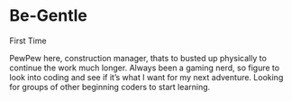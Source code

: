 # Be-Gentle
First Time

PewPew here, construction manager, thats to busted up physically to continue the work much longer. Always been a gaming nerd, so figure to look into coding and see if it’s what I want for my next adventure.
Looking for groups of other beginning coders to start learning. 
